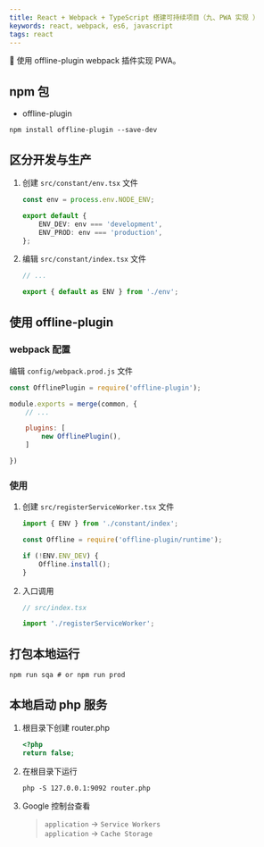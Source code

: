 ```yaml
---
title: React + Webpack + TypeScript 搭建可持续项目（九、PWA 实现 ）
keywords: react, webpack, es6, javascript
tags: react
---
```


:dog: 使用 offline-plugin webpack 插件实现 PWA。
<!--more-->

## npm 包

- offline-plugin

```shell
npm install offline-plugin --save-dev
```

## 区分开发与生产

1. 创建 `src/constant/env.tsx` 文件

    ```typescript
    const env = process.env.NODE_ENV;

    export default {
        ENV_DEV: env === 'development',
        ENV_PROD: env === 'production',
    };
    ```

2. 编辑 `src/constant/index.tsx` 文件

    ```typescript
    // ...

    export { default as ENV } from './env';
    ```


## 使用 offline-plugin

### webpack 配置

编辑 `config/webpack.prod.js` 文件

```javascript
const OfflinePlugin = require('offline-plugin');

module.exports = merge(common, {
    // ...

    plugins: [
        new OfflinePlugin(),
    ]

})

```

### 使用

1. 创建 `src/registerServiceWorker.tsx` 文件

    ```typescript
    import { ENV } from './constant/index';

    const Offline = require('offline-plugin/runtime');

    if (!ENV.ENV_DEV) {
        Offline.install();
    }
    ```

2. 入口调用

    ```typescript
    // src/index.tsx

    import './registerServiceWorker';
    ```

## 打包本地运行

```shell
npm run sqa # or npm run prod
```

## 本地启动 php 服务

1. 根目录下创建 router.php

    ```php
    <?php
    return false;
    ```
2. 在根目录下运行

    ```shell
    php -S 127.0.0.1:9092 router.php
    ```
3. Google 控制台查看

    > `application` -> `Service Workers` <br>
    > `application` -> `Cache Storage`
